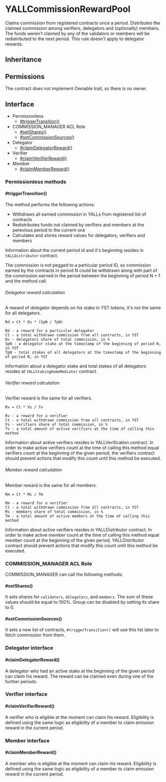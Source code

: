 # YALLCommissionRewardPool

Claims commission from registered contracts once a period. Distributes the claimed commission among verifiers, delegators and (optionally) members. The funds weren't claimed by any of the validators or members will be redistributed to the next period. This rule doesn't apply to delegator rewards.

## Inheritance

## Permissions
The contract does not implement Ownable trait, so there is no owner.

## Interface

* Permissionless
  * [#triggerTransition()](#triggerTransition)
* COMMISSION_MANAGER ACL Role
  * [#setShares()](#setShares)
  * [#setCommissionSources()](#setCommissionSources)
* Delegator
  * [#claimDelegatorReward()](#claimDelegatorReward)
* Verifier
  * [#claimVerifierReward()](#claimVerifierReward)
* Member
  * [#claimMemberReward()](#claimMemberReward)


### Permissionless methods

#### #triggerTransition()

The method performs the following actions:

* Withdraws all earned commission in YALLs from registered list of contracts
* Redistributes funds not claimed by verifiers and members at the perevious period to the current one
* Calculates and stores reward values for delegators, verifiers and members

Information about the current period id and it's beginning resides in `YALLDistributor` contract.

The commission is not pegged to a particular period ID, so commission earned by the contracts in period N could be withdrawn along with part of the commission earned in the period between the beginning of period N + 1 and the method call.

###### Delegator reward calculation

A reward of delegator depends on his stake in YST tokens, it's not the same for all delegators.

```
Rd = Ct * Ds * (SpN / TpN)

Rd - a reward for a particular delegator
Ct - a total withdrawn commission from all contracts, in YST
Ds - delegators share of total commission, in %
SpN - a delegator stake at the timestamp of the beginning of period N, in YST
TpN - total stakes of all delegators at the timestamp of the beginning of period N, in YST
```

Information about a delegator stake and total stakes of all delegators resides at `YALLStakingHomeMediator` contract.


###### Verifier reward calculation

Verifier reward is the same for all verifiers.

```
Rv = Ct * Vs / Tv

Rv - a reward for a verifier
Ct - a total withdrawn commission from all contracts, in YST
Vs - verifiers share of total commission, in %
Tv - a total amount of active verifiers at the time of calling this method
```

Information about active verifiers resides in YALLVerification contract. In order to make active verifiers count at the time of calling this method equal verifiers count at the beginning of the given period, the verifiers contract should prevent actions that modify this count until this method be executed.

###### Member reward calculation

Member reward is the same for all members.

```
Rm = Ct * Ms / Tm

Rm - a reward for a verifier
Ct - a total withdrawn commission from all contracts, in YST
Ms - members share of total commission, in %
Tm - a total amount of active members at the time of calling this method
```

Information about active verifiers resides in YALLDistributor contract. In order to make active member count at the time of calling this method equal member count at the beginning of the given period, YALLDistributor contract should prevent actions that modify this count until this method be executed.

### COMMISSION_MANAGER ACL Role

COMMISSION_MANAGER can call the following methods:

#### #setShares()

It sets shares for `validators`, `delegators`, and `members`. The sum of these values should be equal to 100%. Group can be disabled by setting its share to 0.

#### #setCommissionSources()

It sets a new list of contracts, `#triggerTransition()` will use this list later to fetch commission from them.

### Delegator interface

#### #claimDelegatorReward()

A delegator who had an active stake at the beginning of the given period can claim his reward. The reward can be claimed even during one of the further periods.

### Verifier interface

#### #claimVerifierReward()
A verifier who is eligible at the moment can claim his reward. Eligibility is defined using the same logic as eligibility of a member to claim emission reward in the current period.

### Member interface

#### #claimMemberReward()
A member who is eligible at the moment can claim his reward. Eligibility is defined using the same logic as eligibility of a member to claim emission reward in the current period.
